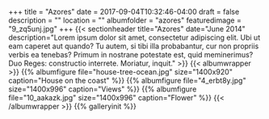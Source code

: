 +++
title = "Azores"
date = 2017-09-04T10:32:46-04:00
draft = false
description = "" 
location = ""
albumfolder = "azores"
featuredimage = "9_zq5unj.jpg"
+++
{{< sectionheader 
    title="Azores" 
    date="June 2014" 
    description="Lorem ipsum dolor sit amet, consectetur adipiscing elit. Ubi ut eam caperet aut quando? Tu autem, si tibi illa probabantur, cur non propriis verbis ea tenebas? Primum in nostrane potestate est, quid meminerimus? Duo Reges: constructio interrete. Moriatur, inquit."
    >}}
{{< albumwrapper >}}
{{% albumfigure file="house-tree-ocean.jpg" size="1400x920" caption="House on the coast" %}}
{{% albumfigure file="4_erbt8y.jpg" size="1400x996" caption="Views" %}}
{{% albumfigure file="10_aakazk.jpg" size="1400x996" caption="Flower" %}}
{{< /albumwrapper >}}
{{% galleryinit %}}